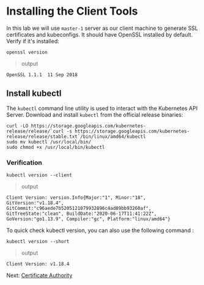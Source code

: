 # Installing the Client Tools

In this lab we will use `master-1` server as our client machine to generate SSL certificates and kubeconfigs.
It should have OpenSSL installed by default. Verify if it's installed:

```shell
openssl version
```
> output

```shell
OpenSSL 1.1.1  11 Sep 2018
```
## Install kubectl

The `kubectl` command line utility is used to interact with the Kubernetes API Server. Download and install `kubectl` from the official release binaries:

```shell
curl -LO https://storage.googleapis.com/kubernetes-release/release/`curl -s https://storage.googleapis.com/kubernetes-release/release/stable.txt`/bin/linux/amd64/kubectl
sudo mv kubectl /usr/local/bin/
sudo chmod +x /usr/local/bin/kubectl
```
### Verification

```shell
kubectl version --client
```
> output

```shell
Client Version: version.Info{Major:"1", Minor:"18", GitVersion:"v1.18.4", GitCommit:"c96aede7b5205121079932896c4ad89bb93260af", GitTreeState:"clean", BuildDate:"2020-06-17T11:41:22Z", GoVersion:"go1.13.9", Compiler:"gc", Platform:"linux/amd64"}
```

To quick check kubectl version, you can also use the following command : 

```shell
kubectl version --short
```

> output

```shell
Client Version: v1.18.4
```

Next: [Certificate Authority](04-certificate-authority.md)
